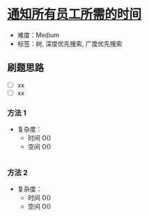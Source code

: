 # [通知所有员工所需的时间](https://leetcode-cn.com/problems/time-needed-to-inform-all-employees/)

- 难度：Medium
- 标签：树, 深度优先搜索, 广度优先搜索

## 刷题思路

- [ ] xx
- [ ] xx

### 方法 1

- 复杂度：
    - 时间 O()
    - 空间 O()

``` js

```

### 方法 2

- 复杂度：
    - 时间 O()
    - 空间 O()

``` js

```
